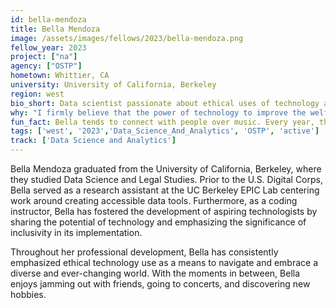 ```yaml
---
id: bella-mendoza
title: Bella Mendoza
image: /assets/images/fellows/2023/bella-mendoza.png
fellow_year: 2023
project: ["na"]
agency: ["OSTP"]
hometown: Whittier, CA
university: University of California, Berkeley
region: west
bio_short: Data scientist passionate about ethical uses of technology as a means to navigate and embrace a diverse and ever-changing world 
why: "I firmly believe that the power of technology to improve the welfare of society as a whole lies in our deliberate commitment to promoting diversity and inclusivity throughout its development and deployment. Joining the U.S. Digital Corps grants me the necessary resources and support to utilize my skills in a manner that actively contributes to this envisioned advancement."
fun_fact: Bella tends to connect with people over music. Every year, they clear their music library, forcing themselves to listen to new music and allowing their true favorites to naturally find their way back to them.
tags: ['west', '2023','Data_Science_And_Analytics', 'OSTP', 'active']
track: ['Data Science and Analytics']
---
```

Bella Mendoza graduated from the University of California, Berkeley, where they studied Data Science and Legal Studies. Prior to the U.S. Digital Corps, Bella served as a research assistant at the UC Berkeley EPIC Lab centering work around creating accessible data tools. Furthermore, as a coding instructor, Bella has fostered the development of aspiring technologists by sharing the potential of technology and emphasizing the significance of inclusivity in its implementation. 

Throughout her professional development, Bella has consistently emphasized ethical technology use as a means to navigate and embrace a diverse and ever-changing world. With the moments in between, Bella enjoys jamming out with friends, going to concerts, and discovering new hobbies. 
